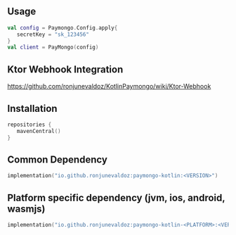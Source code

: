 ## Usage
```kotlin
val config = Paymongo.Config.apply{
   secretKey = "sk_123456"
}
val client = PayMongo(config)
```
## Ktor Webhook Integration
https://github.com/ronjunevaldoz/KotlinPaymongo/wiki/Ktor-Webhook

## Installation
```kotlin
repositories {
   mavenCentral()
}
```

## Common Dependency
```kotlin
implementation("io.github.ronjunevaldoz:paymongo-kotlin:<VERSION>")
```
## Platform specific dependency (jvm, ios, android, wasmjs)
```kotlin
implementation("io.github.ronjunevaldoz:paymongo-kotlin-<PLATFORM>:<VERSION>")
```